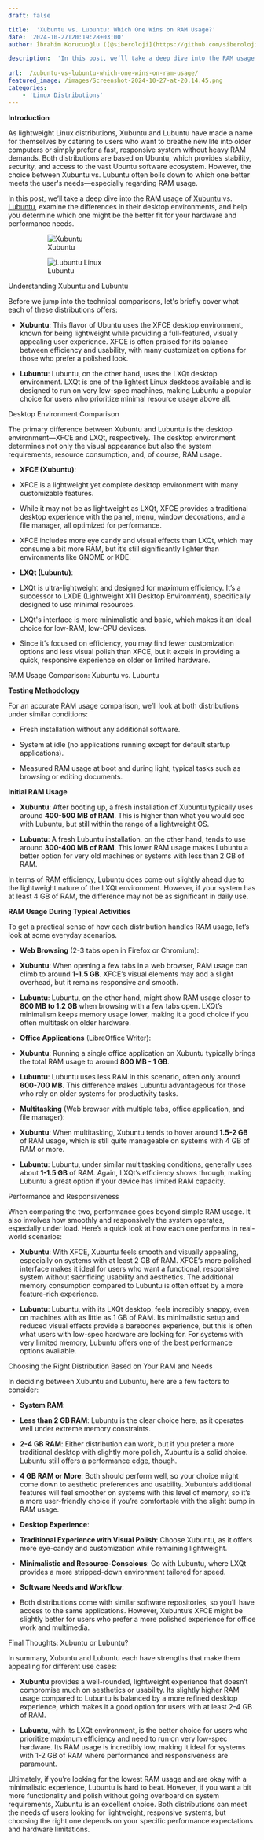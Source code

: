 ```yaml
---
draft: false

title:  'Xubuntu vs. Lubuntu: Which One Wins on RAM Usage?'
date: '2024-10-27T20:19:28+03:00'
author: İbrahim Korucuoğlu ([@siberoloji](https://github.com/siberoloji))

description:  'In this post, we’ll take a deep dive into the RAM usage of Xubuntu vs. Lubuntu, examine the differences in their desktop environments, and help you determine which one might be the better fit for your hardware and performance needs.' 
 
url:  /xubuntu-vs-lubuntu-which-one-wins-on-ram-usage/
featured_image: /images/Screenshot-2024-10-27-at-20.14.45.png
categories:
    - 'Linux Distributions'
---
```



**Introduction**



As lightweight Linux distributions, Xubuntu and Lubuntu have made a name for themselves by catering to users who want to breathe new life into older computers or simply prefer a fast, responsive system without heavy RAM demands. Both distributions are based on Ubuntu, which provides stability, security, and access to the vast Ubuntu software ecosystem. However, the choice between Xubuntu vs. Lubuntu often boils down to which one better meets the user's needs—especially regarding RAM usage.



In this post, we’ll take a deep dive into the RAM usage of <a href="https://xubuntu.org" target="_blank" rel="noopener" title="">Xubuntu</a> vs. <a href="https://lubuntu.me" target="_blank" rel="noopener" title="">Lubuntu</a>, examine the differences in their desktop environments, and help you determine which one might be the better fit for your hardware and performance needs.




<!-- wp:gallery {"linkTo":"none"} -->
<figure class="wp-block-gallery has-nested-images columns-default is-cropped"><!-- wp:image {"id":1523,"sizeSlug":"large","linkDestination":"none"} -->
<figure class="wp-block-image size-large"><img src="https://www.siberoloji.com/wp-content/uploads/2024/09/xubuntu.webp" alt="Xubuntu" class="wp-image-1523" /><figcaption class="wp-element-caption">Xubuntu </figcaption></figure>
<!-- /wp:image -->

<!-- wp:image {"id":1534,"sizeSlug":"large","linkDestination":"none"} -->
<figure class="wp-block-image size-large"><img src="https://www.siberoloji.com/wp-content/uploads/2024/09/lubuntuillustration1-1.webp" alt="Lubuntu Linux" class="wp-image-1534" /><figcaption class="wp-element-caption">Lubuntu</figcaption></figure>
<!-- /wp:image --></figure>
<!-- /wp:gallery -->


Understanding Xubuntu and Lubuntu



Before we jump into the technical comparisons, let's briefly cover what each of these distributions offers:


* **Xubuntu**: This flavor of Ubuntu uses the XFCE desktop environment, known for being lightweight while providing a full-featured, visually appealing user experience. XFCE is often praised for its balance between efficiency and usability, with many customization options for those who prefer a polished look.

* **Lubuntu**: Lubuntu, on the other hand, uses the LXQt desktop environment. LXQt is one of the lightest Linux desktops available and is designed to run on very low-spec machines, making Lubuntu a popular choice for users who prioritize minimal resource usage above all.




Desktop Environment Comparison



The primary difference between Xubuntu and Lubuntu is the desktop environment—XFCE and LXQt, respectively. The desktop environment determines not only the visual appearance but also the system requirements, resource consumption, and, of course, RAM usage.


* **XFCE (Xubuntu)**:



* XFCE is a lightweight yet complete desktop environment with many customizable features.

* While it may not be as lightweight as LXQt, XFCE provides a traditional desktop experience with the panel, menu, window decorations, and a file manager, all optimized for performance.

* XFCE includes more eye candy and visual effects than LXQt, which may consume a bit more RAM, but it’s still significantly lighter than environments like GNOME or KDE.



* **LXQt (Lubuntu)**:



* LXQt is ultra-lightweight and designed for maximum efficiency. It’s a successor to LXDE (Lightweight X11 Desktop Environment), specifically designed to use minimal resources.

* LXQt's interface is more minimalistic and basic, which makes it an ideal choice for low-RAM, low-CPU devices.

* Since it’s focused on efficiency, you may find fewer customization options and less visual polish than XFCE, but it excels in providing a quick, responsive experience on older or limited hardware.






RAM Usage Comparison: Xubuntu vs. Lubuntu



**Testing Methodology**



For an accurate RAM usage comparison, we’ll look at both distributions under similar conditions:


* Fresh installation without any additional software.

* System at idle (no applications running except for default startup applications).

* Measured RAM usage at boot and during light, typical tasks such as browsing or editing documents.




**Initial RAM Usage**


* **Xubuntu**: After booting up, a fresh installation of Xubuntu typically uses around **400-500 MB of RAM**. This is higher than what you would see with Lubuntu, but still within the range of a lightweight OS.

* **Lubuntu**: A fresh Lubuntu installation, on the other hand, tends to use around **300-400 MB of RAM**. This lower RAM usage makes Lubuntu a better option for very old machines or systems with less than 2 GB of RAM.




In terms of RAM efficiency, Lubuntu does come out slightly ahead due to the lightweight nature of the LXQt environment. However, if your system has at least 4 GB of RAM, the difference may not be as significant in daily use.



**RAM Usage During Typical Activities**



To get a practical sense of how each distribution handles RAM usage, let’s look at some everyday scenarios.


* **Web Browsing** (2-3 tabs open in Firefox or Chromium):



* **Xubuntu**: When opening a few tabs in a web browser, RAM usage can climb to around **1-1.5 GB**. XFCE’s visual elements may add a slight overhead, but it remains responsive and smooth.

* **Lubuntu**: Lubuntu, on the other hand, might show RAM usage closer to **800 MB to 1.2 GB** when browsing with a few tabs open. LXQt’s minimalism keeps memory usage lower, making it a good choice if you often multitask on older hardware.



* **Office Applications** (LibreOffice Writer):



* **Xubuntu**: Running a single office application on Xubuntu typically brings the total RAM usage to around **800 MB - 1 GB**.

* **Lubuntu**: Lubuntu uses less RAM in this scenario, often only around **600-700 MB**. This difference makes Lubuntu advantageous for those who rely on older systems for productivity tasks.



* **Multitasking** (Web browser with multiple tabs, office application, and file manager):



* **Xubuntu**: When multitasking, Xubuntu tends to hover around **1.5-2 GB** of RAM usage, which is still quite manageable on systems with 4 GB of RAM or more.

* **Lubuntu**: Lubuntu, under similar multitasking conditions, generally uses about **1-1.5 GB** of RAM. Again, LXQt’s efficiency shows through, making Lubuntu a great option if your device has limited RAM capacity.






Performance and Responsiveness



When comparing the two, performance goes beyond simple RAM usage. It also involves how smoothly and responsively the system operates, especially under load. Here’s a quick look at how each one performs in real-world scenarios:


* **Xubuntu**: With XFCE, Xubuntu feels smooth and visually appealing, especially on systems with at least 2 GB of RAM. XFCE’s more polished interface makes it ideal for users who want a functional, responsive system without sacrificing usability and aesthetics. The additional memory consumption compared to Lubuntu is often offset by a more feature-rich experience.

* **Lubuntu**: Lubuntu, with its LXQt desktop, feels incredibly snappy, even on machines with as little as 1 GB of RAM. Its minimalistic setup and reduced visual effects provide a barebones experience, but this is often what users with low-spec hardware are looking for. For systems with very limited memory, Lubuntu offers one of the best performance options available.






Choosing the Right Distribution Based on Your RAM and Needs



In deciding between Xubuntu and Lubuntu, here are a few factors to consider:


* **System RAM**:



* **Less than 2 GB RAM**: Lubuntu is the clear choice here, as it operates well under extreme memory constraints.

* **2-4 GB RAM**: Either distribution can work, but if you prefer a more traditional desktop with slightly more polish, Xubuntu is a solid choice. Lubuntu still offers a performance edge, though.

* **4 GB RAM or More**: Both should perform well, so your choice might come down to aesthetic preferences and usability. Xubuntu’s additional features will feel smoother on systems with this level of memory, so it’s a more user-friendly choice if you’re comfortable with the slight bump in RAM usage.



* **Desktop Experience**:



* **Traditional Experience with Visual Polish**: Choose Xubuntu, as it offers more eye-candy and customization while remaining lightweight.

* **Minimalistic and Resource-Conscious**: Go with Lubuntu, where LXQt provides a more stripped-down environment tailored for speed.



* **Software Needs and Workflow**:



* Both distributions come with similar software repositories, so you’ll have access to the same applications. However, Xubuntu’s XFCE might be slightly better for users who prefer a more polished experience for office work and multimedia.






Final Thoughts: Xubuntu or Lubuntu?



In summary, Xubuntu and Lubuntu each have strengths that make them appealing for different use cases:


* **Xubuntu** provides a well-rounded, lightweight experience that doesn’t compromise much on aesthetics or usability. Its slightly higher RAM usage compared to Lubuntu is balanced by a more refined desktop experience, which makes it a good option for users with at least 2-4 GB of RAM.

* **Lubuntu**, with its LXQt environment, is the better choice for users who prioritize maximum efficiency and need to run on very low-spec hardware. Its RAM usage is incredibly low, making it ideal for systems with 1-2 GB of RAM where performance and responsiveness are paramount.




Ultimately, if you’re looking for the lowest RAM usage and are okay with a minimalistic experience, Lubuntu is hard to beat. However, if you want a bit more functionality and polish without going overboard on system requirements, Xubuntu is an excellent choice. Both distributions can meet the needs of users looking for lightweight, responsive systems, but choosing the right one depends on your specific performance expectations and hardware limitations.
